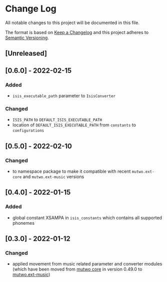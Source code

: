 # Change Log

All notable changes to this project will be documented in this file.

The format is based on [Keep a Changelog](http://keepachangelog.com/)
and this project adheres to [Semantic Versioning](http://semver.org/).

## [Unreleased]

## [0.6.0] - 2022-02-15

### Added
- `isis_executable_path` parameter to `IsisConverter`

### Changed
- `ISIS_PATH` to `DEFAULT_ISIS_EXECUTABLE_PATH`
- location of `DEFAULT_ISIS_EXECUTABLE_PATH` from `constants` to `configurations`


## [0.5.0] - 2022-02-10

### Changed
- to namespace package to make it compatible with recent `mutwo.ext-core` and `mutwo.ext-music` versions


## [0.4.0] - 2022-01-15

### Added
- global constant XSAMPA in `isis_constants` which contains all supported phonemes


## [0.3.0] - 2022-01-12

### Changed
- applied movement from music related parameter and converter modules (which have been moved from [mutwo core](https://github.com/mutwo-org/mutwo) in version 0.49.0 to [mutwo.ext-music](https://github.com/mutwo-org/mutwo.ext-music))


